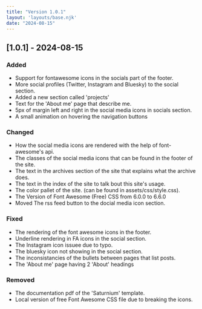 ```yaml
---
title: "Version 1.0.1"
layout: 'layouts/base.njk'
date: "2024-08-15"
---
```


## [1.0.1] - 2024-08-15

### Added

* Support for fontawesome icons in the socials part of the footer.
* More social profiles (Twitter, Instagram and Bluesky) to the social section.
* Added a new section called 'projects'
* Text for the 'About me' page that describe me.
* 5px of margin left and right in the social media icons in socials section.
* A small animation on hovering the navigation buttons 

### Changed
	
* How the social media icons are rendered with the help of font-awesome's api.
* The classes of the social media icons that can be found in the footer of the site.
* The text in the archives section of the site that explains what the archive does.
* The text in the index of the site to talk bout this site's usage.
* The color pallet of the site. (can be found in assets/css/style.css).
* The Version of Font Awesome (Free) CSS from 6.0.0 to 6.6.0
* Moved The rss feed button to the docial media icon section.
 
### Fixed

* The rendering of the font awesome icons in the footer.
* Underline rendering in FA icons in the social section.
* The Instagram icon issuee due to typo.
* The bluesky icon not showing in the social section.
* The inconsistancies of the bullets between pages that list posts.
* The 'About me' page having 2 'About' headings 

### Removed
	
* The documentation pdf of the 'Saturnium' template.
* Local version of free Font Awesome CSS file due to breaking the icons.